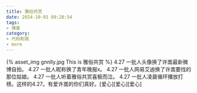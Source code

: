 ```yaml
---
title: 雅俗共赏
date: 2024-10-01 09:28:54
tags:
- 博客
category:
- 代码和我
- more
---
```

{% asset_img gnnlly.jpg This is 雅俗共赏 %}
4.27 一批人头像换了许嵩最新微博自拍。 4.27 一批人昵称换了青年晚报x。 4.27 一批人网易艾迪换了许嵩要找的那位姑娘。  4.27 一批人听着雅俗共赏喜极而泣。   4.27  一批人凌晨循环播放打榜。这样的4.27。有爱许嵩的你们真好。[爱心][爱心][爱心]